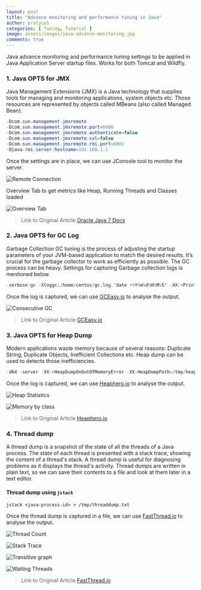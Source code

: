 ```yaml
---
layout: post
title: "Advance monitoring and performance tuning in Java"
author: pratyush
categories: [ Tuning, Tutorial ]
image: assets/images/java-advance-monitoring.jpg
comments: true
---
```


Java advance monitoring and performance tuning settings to be applied in Java Application Server startup files. Works for both Tomcat and Wildfly.

### 1. Java OPTS for JMX
Java Management Extensions (JMX) is a Java technology that supplies tools for managing and monitoring applications, system objects etc. Those resources are represented by objects called MBeans (also called Managed Bean).

```java
-Dcom.sun.management.jmxremote 
-Dcom.sun.management.jmxremote.port=6000 
-Dcom.sun.management.jmxremote.authenticate=false 
-Dcom.sun.management.jmxremote.ssl=false 
-Dcom.sun.management.jmxremote.rmi.port=6001 
-Djava.rmi.server.hostname=192.168.1.1
```
Once the settings are in place, we can use JConsole tool to monitor the server.

![Remote Connection](https://docs.oracle.com/javase/7/docs/technotes/guides/management/figures/connectrem.gif)

Overview Tab to get metrics like Heap, Running Threads and Classes loaded

![Overview Tab](https://docs.oracle.com/javase/7/docs/technotes/guides/management/figures/overviewtab.gif)

> Link to Original Article [Oracle Java 7 Docs](https://docs.oracle.com/javase/7/docs/technotes/guides/management/jconsole.html)

### 2. Java OPTS for GC Log
Garbage Collection GC tuning is the process of adjusting the startup parameters of your JVM-based application to match the desired results. It’s crucial for the garbage collector to work as efficiently as possible. The GC process can be heavy. Settings for capturing Garbage collection logs is mentioned below.

```java
-verbose:gc -Xloggc:/home/centos/gc.log.'date +%Y%m%d%H%M%S' -XX:+PrintGCDetails -XX:+PrintGCDateStamps -XX:+PrintGCApplicationStoppedTime
```

Once the log is captured, we can use [GCEasy.io](https://gceasy.io/) to analyse the output.

![Consecutive GC](https://gceasy.io/assets/gc-recommendations/Consecutive%20full%20GC.png)

> Link to Original Article [GCEasy.io](https://gceasy.io/gc-recommendations/consecutive-full-gc-solution.jsp)

### 3. Java OPTS for Heap Dump
Modern applications waste memory because of several reasons: Duplicate String, Duplicate Objects, Inefficient Collections etc. Heap dump can be used to detects those inefficiencies.

```java
-d64 -server -XX:+HeapDumpOnOutOfMemoryError -XX:HeapDumpPath=/tmp/heap -Djava.util.Arrays.useLegacyMergeSort=true
```

Once the log is captured, we can use [Heaphero.io](https://heaphero.io/) to analyse the output.

![Heap Statistics](https://blogheaphero.files.wordpress.com/2018/04/heap-statistics.png)

![Memory by class](https://blogheaphero.files.wordpress.com/2018/04/whats-in-your-memory.png)

> Link to Original Article [Heaphero.io](https://blog.heaphero.io/2018/04/13/heaphero-user-manual-2/)

### 4. Thread dump
A thread dump is a snapshot of the state of all the threads of a Java process. The state of each thread is presented with a stack trace, showing the content of a thread's stack. A thread dump is useful for diagnosing problems as it displays the thread's activity. Thread dumps are written in plain text, so we can save their contents to a file and look at them later in a text editor.

#### Thread dump using `jstack`
```
jstack <java-process-id> > /tmp/threaddump.txt
```
Once the thread dump is captured in a file, we can use [FastThread.io](https://fastthread.io/) to analyse the output.

![Thread Count](https://fastthread.io/assets/images/ft-screenshots/thread-count-summary.PNG)

![Stack Trace](https://fastthread.io/assets/images/ft-screenshots/repeating-stack-traces.PNG)

![Transitive graph](https://fastthread.io/assets/images/ft-screenshots/transitive-graph.PNG)

![Waiting Threads](https://fastthread.io/assets/images/ft-screenshots/waiting-threads.PNG)

> Link to Original Article [FastThread.io](https://fastthread.io/how-to-analyze-thread-dumps-faq.jsp)